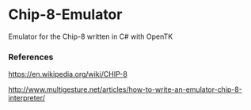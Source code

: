 # Chip-8-Emulator

Emulator for the Chip-8 written in C# with OpenTK

### References
https://en.wikipedia.org/wiki/CHIP-8

http://www.multigesture.net/articles/how-to-write-an-emulator-chip-8-interpreter/
